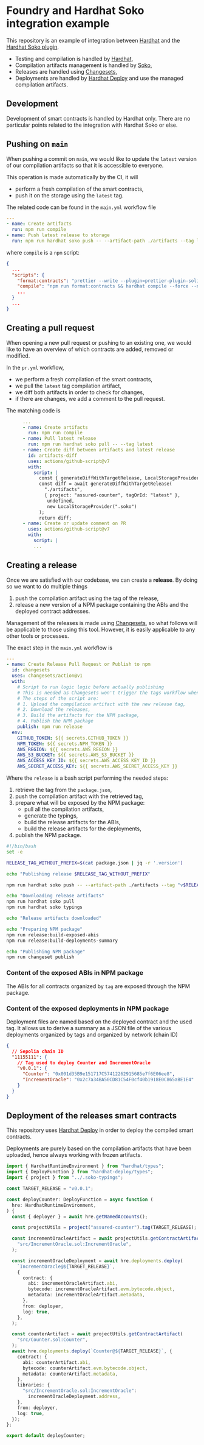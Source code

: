 # Foundry and Hardhat Soko integration example

This repository is an example of integration between [Hardhat](https://hardhat.org/) and the [Hardhat Soko plugin](https://github.com/VGLoic/hardhat-soko).

- Testing and compilation is handled by [Hardhat](https://hardhat.org/),
- Compilation artifacts management is handled by [Soko](https://github.com/VGLoic/hardhat-soko),
- Releases are handled using [Changesets](https://github.com/changesets/changesets),
- Deployments are handled by [Hardhat Deploy](https://github.com/wighawag/hardhat-deploy) and use the managed compilation artifacts.

## Development

Development of smart contracts is handled by Hardhat only. There are no particular points related to the integration with Hardhat Soko or else.

## Pushing on `main`

When pushing a commit on `main`, we would like to update the `latest` version of our compilation artifacts so that it is accessible to everyone.

This operation is made automatically by the CI, it will

- perform a fresh compilation of the smart contracts,
- push it on the storage using the `latest` tag.

The related code can be found in the `main.yml` workflow file

```yaml
---
- name: Create artifacts
  run: npm run compile
- name: Push latest release to storage
  run: npm run hardhat soko push -- --artifact-path ./artifacts --tag latest --force
```

where `compile` is a `npm` script:

```json
{
  ...
  "scripts": {
    "format:contracts": "prettier --write --plugin=prettier-plugin-solidity 'src/**/*.sol'",
    "compile": "npm run format:contracts && hardhat compile --force --no-typechain",
    ...
  }
  ...
}
```

## Creating a pull request

When opening a new pull request or pushing to an existing one, we would like to have an overview of which contracts are added, removed or modified.

In the `pr.yml` workflow,

- we perform a fresh compilation of the smart contracts,
- we pull the `latest` tag compilation artifact,
- we diff both artifacts in order to check for changes,
- if there are changes, we add a comment to the pull request.

The matching code is

```yaml
      ...
      - name: Create artifacts
        run: npm run compile
      - name: Pull latest release
        run: npm run hardhat soko pull -- --tag latest
      - name: Create diff between artifacts and latest release
        id: artifacts-diff
        uses: actions/github-script@v7
        with:
          script: |
            const { generateDiffWithTargetRelease, LocalStorageProvider } = require("hardhat-soko/scripts");
            const diff = await generateDiffWithTargetRelease(
              "./artifacts",
              { project: "assured-counter", tagOrId: "latest" },
               undefined,
               new LocalStorageProvider(".soko")
            );
            return diff;
      - name: Create or update comment on PR
        uses: actions/github-script@v7
        with:
          script: |
          ...
```

## Creating a release

Once we are satisfied with our codebase, we can create a **release**. By doing so we want to do multiple things

1. push the compilation artifact using the tag of the release,
2. release a new version of a NPM package containing the ABIs and the deployed contract addresses.

Management of the releases is made using [Changesets](https://github.com/changesets/changesets), so what follows will be applicable to those using this tool. However, it is easily applicable to any other tools or processes.

The exact step in the `main.yml` workflow is

```yaml
---
- name: Create Release Pull Request or Publish to npm
  id: changesets
  uses: changesets/action@v1
  with:
    # Script to run logic logic before actually publishing
    # This is needed as Changesets won't trigger the tags workflow when a new version is published, so we need to do it manually
    # The steps of the script are:
    # 1. Upload the compilation artifact with the new release tag,
    # 2. Download the releases,
    # 3. Build the artifacts for the NPM package,
    # 4. Publish the NPM package
    publish: npm run release
  env:
    GITHUB_TOKEN: ${{ secrets.GITHUB_TOKEN }}
    NPM_TOKEN: ${{ secrets.NPM_TOKEN }}
    AWS_REGION: ${{ secrets.AWS_REGION }}
    AWS_S3_BUCKET: ${{ secrets.AWS_S3_BUCKET }}
    AWS_ACCESS_KEY_ID: ${{ secrets.AWS_ACCESS_KEY_ID }}
    AWS_SECRET_ACCESS_KEY: ${{ secrets.AWS_SECRET_ACCESS_KEY }}
```

Where the `release` is a bash script performing the needed steps:

1. retrieve the tag from the `package.json`,
2. push the compilation artifact with the retrieved tag,
3. prepare what will be exposed by the NPM package:
   - pull all the compilation artifacts,
   - generate the typings,
   - build the release artifacts for the ABIs,
   - build the release artifacts for the deployments,
4. publish the NPM package.

```bash
#!/bin/bash
set -e

RELEASE_TAG_WITHOUT_PREFIX=$(cat package.json | jq -r '.version')

echo "Publishing release $RELEASE_TAG_WITHOUT_PREFIX"

npm run hardhat soko push -- --artifact-path ./artifacts --tag "v$RELEASE_TAG_WITHOUT_PREFIX" && echo "Successfully pushed release artifact" || echo "Failed to push release, we assume here that this is because the release already exists. Still room for improvement here."

echo "Downloading release artifacts"
npm run hardhat soko pull
npm run hardhat soko typings

echo "Release artifacts downloaded"

echo "Preparing NPM package"
npm run release:build-exposed-abis
npm run release:build-deployments-summary

echo "Publishing NPM package"
npm run changeset publish
```

### Content of the exposed ABIs in NPM package

The ABIs for all contracts organized by `tag` are exposed through the NPM package.

### Content of the exposed deployments in NPM package

Deployment files are named based on the deployed contract and the used tag. It allows us to derive a summary as a JSON file of the various deployments organized by tags and organized by network (chain ID)

```json
{
  // Sepolia chain ID
  "11155111": {
    // Tag used to deploy Counter and IncrementOracle
    "v0.0.1": {
      "Counter": "0x001d35B9e151717C57412262915685e7f6E06ee8",
      "IncrementOracle": "0x2c7a34BA50CD81C54F0cf40b1918E0C865aBE1E4"
    }
  }
}
```

## Deployment of the releases smart contracts

This repository uses [Hardhat Deploy](https://github.com/wighawag/hardhat-deploy) in order to deploy the compiled smart contracts.

Deployments are purely based on the compilation artifacts that have been uploaded, hence always working with frozen artifacts.

```ts
import { HardhatRuntimeEnvironment } from "hardhat/types";
import { DeployFunction } from "hardhat-deploy/types";
import { project } from "../.soko-typings";

const TARGET_RELEASE = "v0.0.1";

const deployCounter: DeployFunction = async function (
  hre: HardhatRuntimeEnvironment,
) {
  const { deployer } = await hre.getNamedAccounts();

  const projectUtils = project("assured-counter").tag(TARGET_RELEASE);

  const incrementOracleArtifact = await projectUtils.getContractArtifact(
    "src/IncrementOracle.sol:IncrementOracle",
  );

  const incrementOracleDeployment = await hre.deployments.deploy(
    `IncrementOracle@${TARGET_RELEASE}`,
    {
      contract: {
        abi: incrementOracleArtifact.abi,
        bytecode: incrementOracleArtifact.evm.bytecode.object,
        metadata: incrementOracleArtifact.metadata,
      },
      from: deployer,
      log: true,
    },
  );

  const counterArtifact = await projectUtils.getContractArtifact(
    "src/Counter.sol:Counter",
  );
  await hre.deployments.deploy(`Counter@${TARGET_RELEASE}`, {
    contract: {
      abi: counterArtifact.abi,
      bytecode: counterArtifact.evm.bytecode.object,
      metadata: counterArtifact.metadata,
    },
    libraries: {
      "src/IncrementOracle.sol:IncrementOracle":
        incrementOracleDeployment.address,
    },
    from: deployer,
    log: true,
  });
};

export default deployCounter;
```
